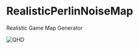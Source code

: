 # RealisticPerlinNoiseMap
Realistic Game Map Generator

![QHD](https://user-images.githubusercontent.com/71058334/157409302-9df472ef-64d3-456a-95d2-a50c83ce9360.png)
